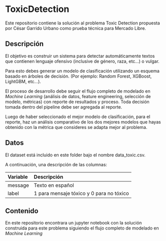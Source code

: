 # ToxicDetection

Este repositorio contiene la solución al problema Toxic Detection propuesta por César Garrido Urbano como prueba técnica para Mercado Libre.


## Descripción

El objetivo es construir un sistema para detectar automáticamente textos que contienen lenguaje ofensivo (inclusive de género, raza, etc...) o vulgar.

Para esto debes generar un modelo de clasificación utilizando un esquema basado en árboles de decisión. (Por ejemplo: Random Forest, XGBoost, LightGBM, etc...).

El proceso de desarrollo debe seguir el flujo completo de modelado en _Machine Learning_ (análisis de datos, feature engineering, selección de modelo, métricas) con reporte de resultados y proceso. Toda decisión tomada dentro del pipeline debe ser agregada al reporte.

Luego de haber seleccionado el mejor modelo de clasificación, para el reporte, haz un análisis comparativo de los dos mejores modelos que hayas obtenido con la métrica que consideres se adapta mejor al problema.

## Datos
El dataset está incluido en este folder bajo el nombre data_toxic.csv.

A continuación, una descripción de las columnas:


| Variable              | Descripción                                                  |
|:----------------------|:-------------------------------------------------------------|
| message               | Texto en español                                             |
| label                 | 1 para mensaje tóxico y 0 para no tóxico                     |

## Contenido

En este repositorio encontrara un jupyter notebook con la solución construida para este problema siguiendo el flujo completo de modelado en *Machine Learning*

